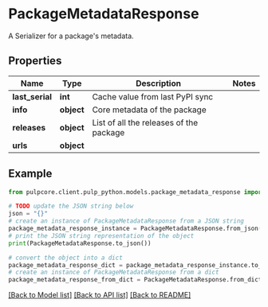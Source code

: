 # PackageMetadataResponse

A Serializer for a package's metadata.

## Properties

Name | Type | Description | Notes
------------ | ------------- | ------------- | -------------
**last_serial** | **int** | Cache value from last PyPI sync | 
**info** | **object** | Core metadata of the package | 
**releases** | **object** | List of all the releases of the package | 
**urls** | **object** |  | 

## Example

```python
from pulpcore.client.pulp_python.models.package_metadata_response import PackageMetadataResponse

# TODO update the JSON string below
json = "{}"
# create an instance of PackageMetadataResponse from a JSON string
package_metadata_response_instance = PackageMetadataResponse.from_json(json)
# print the JSON string representation of the object
print(PackageMetadataResponse.to_json())

# convert the object into a dict
package_metadata_response_dict = package_metadata_response_instance.to_dict()
# create an instance of PackageMetadataResponse from a dict
package_metadata_response_from_dict = PackageMetadataResponse.from_dict(package_metadata_response_dict)
```
[[Back to Model list]](../README.md#documentation-for-models) [[Back to API list]](../README.md#documentation-for-api-endpoints) [[Back to README]](../README.md)


